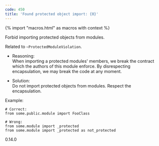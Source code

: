 ```yaml
---
code: 450
title: 'Found protected object import: {0}'
---
```


{% import "macros.html" as macros with context %}

Forbid importing protected objects from modules.

Related to `~ProtectedModuleViolation`.

  - Reasoning:  
    When importing a protected modules' members, we break the contract
    which the authors of this module enforce. By disrespecting
    encapsulation, we may break the code at any moment.

  - Solution:  
    Do not import protected objects from modules. Respect the
    encapsulation.

Example:

    # Correct:
    from some.public.module import FooClass
    
    # Wrong:
    from some.module import _protected
    from some.module import _protected as not_protected

<div class="versionadded">

0.14.0

</div>